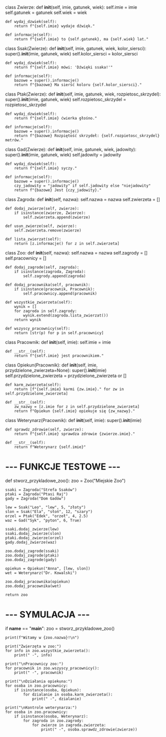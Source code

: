 class Zwierze:
    def __init__(self, imie, gatunek, wiek):
        self.imie = imie
        self.gatunek = gatunek
        self.wiek = wiek

    def wydaj_dzwiek(self):
        return f"{self.imie} wydaje dźwięk."

    def informacje(self):
        return f"{self.imie} to {self.gatunek}, ma {self.wiek} lat."

class Ssak(Zwierze):
    def __init__(self, imie, gatunek, wiek, kolor_siersci):
        super().__init__(imie, gatunek, wiek)
        self.kolor_siersci = kolor_siersci

    def wydaj_dzwiek(self):
        return f"{self.imie} mówi: 'Dźwięki ssaka!'"

    def informacje(self):
        bazowe = super().informacje()
        return f"{bazowe} Ma sierść koloru {self.kolor_siersci}."

class Ptak(Zwierze):
    def __init__(self, imie, gatunek, wiek, rozpietosc_skrzydel):
        super().__init__(imie, gatunek, wiek)
        self.rozpietosc_skrzydel = rozpietosc_skrzydel

    def wydaj_dzwiek(self):
        return f"{self.imie} ćwierka głośno."

    def informacje(self):
        bazowe = super().informacje()
        return f"{bazowe} Rozpiętość skrzydeł: {self.rozpietosc_skrzydel} metrów."

class Gad(Zwierze):
    def __init__(self, imie, gatunek, wiek, jadowity):
        super().__init__(imie, gatunek, wiek)
        self.jadowity = jadowity

    def wydaj_dzwiek(self):
        return f"{self.imie} syczy."

    def informacje(self):
        bazowe = super().informacje()
        czy_jadowity = "jadowity" if self.jadowity else "niejadowity"
        return f"{bazowe} Jest {czy_jadowity}."

class Zagroda:
    def __init__(self, nazwa):
        self.nazwa = nazwa
        self.zwierzeta = []

    def dodaj_zwierze(self, zwierze):
        if isinstance(zwierze, Zwierze):
            self.zwierzeta.append(zwierze)

    def usun_zwierze(self, zwierze):
        self.zwierzeta.remove(zwierze)

    def lista_zwierzat(self):
        return [z.informacje() for z in self.zwierzeta]

class Zoo:
    def __init__(self, nazwa):
        self.nazwa = nazwa
        self.zagrody = []
        self.pracownicy = []

    def dodaj_zagrode(self, zagroda):
        if isinstance(zagroda, Zagroda):
            self.zagrody.append(zagroda)

    def dodaj_pracownika(self, pracownik):
        if isinstance(pracownik, Pracownik):
            self.pracownicy.append(pracownik)

    def wszystkie_zwierzeta(self):
        wynik = []
        for zagroda in self.zagrody:
            wynik.extend(zagroda.lista_zwierzat())
        return wynik

    def wszyscy_pracownicy(self):
        return [str(p) for p in self.pracownicy]

class Pracownik:
    def __init__(self, imie):
        self.imie = imie

    def __str__(self):
        return f"{self.imie} jest pracownikiem."

class Opiekun(Pracownik):
    def __init__(self, imie, przydzielone_zwierzeta=None):
        super().__init__(imie)
        self.przydzielone_zwierzeta = przydzielone_zwierzeta or []

    def karm_zwierzeta(self):
        return [f"{self.imie} karmi {zw.imie}." for zw in self.przydzielone_zwierzeta]

    def __str__(self):
        zw_nazwy = [z.imie for z in self.przydzielone_zwierzeta]
        return f"Opiekun {self.imie} opiekuje się {zw_nazwy}."

class Weterynarz(Pracownik):
    def __init__(self, imie):
        super().__init__(imie)

    def sprawdz_zdrowie(self, zwierze):
        return f"{self.imie} sprawdza zdrowie {zwierze.imie}."

    def __str__(self):
        return f"Weterynarz {self.imie}"

# --- FUNKCJE TESTOWE ---

def stworz_przykladowe_zoo():
    zoo = Zoo("Miejskie Zoo")

    ssaki = Zagroda("Strefa Ssaków")
    ptaki = Zagroda("Ptasi Raj")
    gady = Zagroda("Dom Gadów")

    lew = Ssak("Leo", "lew", 5, "złoty")
    slon = Ssak("Ela", "słoń", 12, "szary")
    orzel = Ptak("Edek", "orzeł", 4, 2.5)
    waz = Gad("Syk", "pyton", 6, True)

    ssaki.dodaj_zwierze(lew)
    ssaki.dodaj_zwierze(slon)
    ptaki.dodaj_zwierze(orzel)
    gady.dodaj_zwierze(waz)

    zoo.dodaj_zagrode(ssaki)
    zoo.dodaj_zagrode(ptaki)
    zoo.dodaj_zagrode(gady)

    opiekun = Opiekun("Anna", [lew, slon])
    wet = Weterynarz("Dr. Kowalski")

    zoo.dodaj_pracownika(opiekun)
    zoo.dodaj_pracownika(wet)

    return zoo

# --- SYMULACJA ---

if __name__ == "__main__":
    zoo = stworz_przykladowe_zoo()

    print(f"Witamy w {zoo.nazwa}!\n")

    print("Zwierzęta w zoo:")
    for info in zoo.wszystkie_zwierzeta():
        print(" -", info)

    print("\nPracownicy zoo:")
    for pracownik in zoo.wszyscy_pracownicy():
        print(" -", pracownik)

    print("\nDziałania opiekuna:")
    for osoba in zoo.pracownicy:
        if isinstance(osoba, Opiekun):
            for dzialanie in osoba.karm_zwierzeta():
                print(" -", dzialanie)

    print("\nKontrole weterynarza:")
    for osoba in zoo.pracownicy:
        if isinstance(osoba, Weterynarz):
            for zagroda in zoo.zagrody:
                for zwierze in zagroda.zwierzeta:
                    print(" -", osoba.sprawdz_zdrowie(zwierze))
